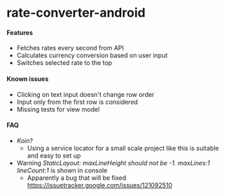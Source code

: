 # rate-converter-android

#### Features
- Fetches rates every second from API
- Calculates currency conversion based on user input
- Switches selected rate to the top

#### Known issues
- Clicking on text input doesn't change row order
- Input only from the first row is considered
- Missing tests for view model

#### FAQ
- _Koin_?
    - Using a service locator for a small scale project like this is suitable and easy to set up
- Warning _StaticLayout: maxLineHeight should not be -1.  maxLines:1 lineCount:1_ is shown in console
    - Apparently a bug that will be fixed https://issuetracker.google.com/issues/121092510
